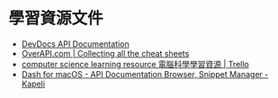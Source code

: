# 學習資源文件

* [DevDocs API Documentation](http://devdocs.io/)
* [OverAPI.com | Collecting all the cheat sheets](http://overapi.com/#more)
* [computer science learning resource 電腦科學學習資源 | Trello](https://trello.com/b/SfJlgg4P/computer-science-learning-resource)
* [Dash for macOS - API Documentation Browser, Snippet Manager - Kapeli](https://kapeli.com/dash)